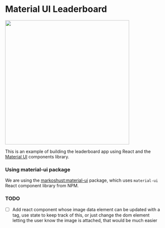 # Material UI Leaderboard

<img src="https://raw.githubusercontent.com/meteor/react-packages/master/examples/material-ui-leaderboard/screenshot.png" width="400">

This is an example of building the leaderboard app using React and the [Material UI](http://material-ui.com/) components library.

### Using material-ui package

We are using the [markoshust:material-ui](https://atmospherejs.com/markoshust/material-ui) package, which uses `material-ui` React component library from NPM.

### TODO
-[ ] Add react component whose image data element can be updated with a tag, use state to keep track of this, or just change the dom element letting the user know the image is attached, that would be much easier
